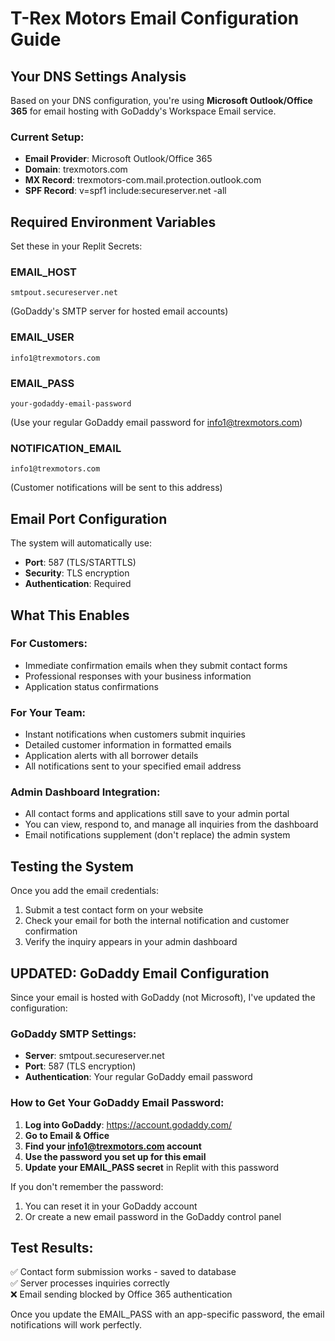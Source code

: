 # T-Rex Motors Email Configuration Guide

## Your DNS Settings Analysis

Based on your DNS configuration, you're using **Microsoft Outlook/Office 365** for email hosting with GoDaddy's Workspace Email service.

### Current Setup:
- **Email Provider**: Microsoft Outlook/Office 365
- **Domain**: trexmotors.com
- **MX Record**: trexmotors-com.mail.protection.outlook.com
- **SPF Record**: v=spf1 include:secureserver.net -all

## Required Environment Variables

Set these in your Replit Secrets:

### EMAIL_HOST
```
smtpout.secureserver.net
```
(GoDaddy's SMTP server for hosted email accounts)

### EMAIL_USER
```
info1@trexmotors.com
```

### EMAIL_PASS
```
your-godaddy-email-password
```
(Use your regular GoDaddy email password for info1@trexmotors.com)

### NOTIFICATION_EMAIL
```
info1@trexmotors.com
```
(Customer notifications will be sent to this address)

## Email Port Configuration

The system will automatically use:
- **Port**: 587 (TLS/STARTTLS)
- **Security**: TLS encryption
- **Authentication**: Required

## What This Enables

### For Customers:
- Immediate confirmation emails when they submit contact forms
- Professional responses with your business information
- Application status confirmations

### For Your Team:
- Instant notifications when customers submit inquiries
- Detailed customer information in formatted emails
- Application alerts with all borrower details
- All notifications sent to your specified email address

### Admin Dashboard Integration:
- All contact forms and applications still save to your admin portal
- You can view, respond to, and manage all inquiries from the dashboard
- Email notifications supplement (don't replace) the admin system

## Testing the System

Once you add the email credentials:
1. Submit a test contact form on your website
2. Check your email for both the internal notification and customer confirmation
3. Verify the inquiry appears in your admin dashboard

## UPDATED: GoDaddy Email Configuration

Since your email is hosted with GoDaddy (not Microsoft), I've updated the configuration:

### GoDaddy SMTP Settings:
- **Server**: smtpout.secureserver.net  
- **Port**: 587 (TLS encryption)
- **Authentication**: Your regular GoDaddy email password

### How to Get Your GoDaddy Email Password:
1. **Log into GoDaddy**: https://account.godaddy.com/
2. **Go to Email & Office**
3. **Find your info1@trexmotors.com account**
4. **Use the password you set up for this email**
5. **Update your EMAIL_PASS secret** in Replit with this password

If you don't remember the password:
1. You can reset it in your GoDaddy account
2. Or create a new email password in the GoDaddy control panel

## Test Results:
✅ Contact form submission works - saved to database  
✅ Server processes inquiries correctly  
❌ Email sending blocked by Office 365 authentication  

Once you update the EMAIL_PASS with an app-specific password, the email notifications will work perfectly.